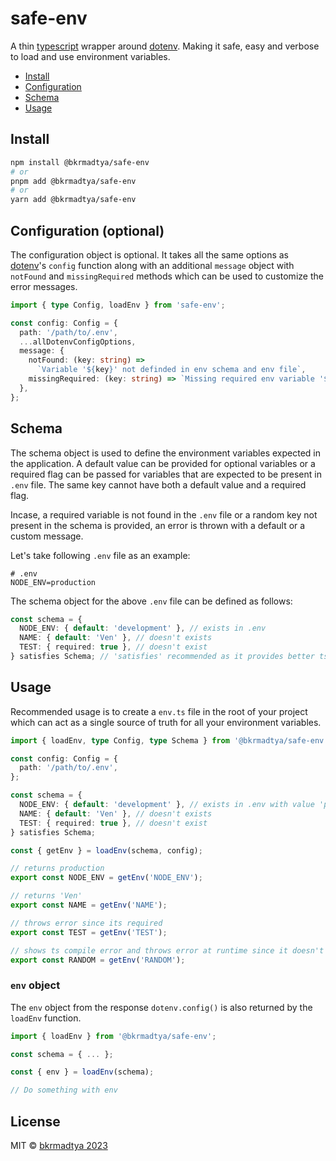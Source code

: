 # safe-env

A thin [typescript](https://www.typescriptlang.org/) wrapper around [dotenv](https://github.com/motdotla/dotenv). Making it safe, easy and verbose to load and use environment variables.

- [Install](#install)
- [Configuration](#configuration-optional)
- [Schema](#schema)
- [Usage](#usage)

## Install

```bash
npm install @bkrmadtya/safe-env
# or
pnpm add @bkrmadtya/safe-env
# or
yarn add @bkrmadtya/safe-env
```

## Configuration (optional)

The configuration object is optional. It takes all the same options as [dotenv](https://github.com/motdotla/dotenv)'s `config` function along with an additional `message` object with `notFound` and `missingRequired` methods which can be used to customize the error messages.

```typescript
import { type Config, loadEnv } from 'safe-env';

const config: Config = {
  path: '/path/to/.env',
  ...allDotenvConfigOptions,
  message: {
    notFound: (key: string) =>
      `Variable '${key}' not definded in env schema and env file`,
    missingRequired: (key: string) => `Missing required env variable '${key}'`,
  },
};
```

## Schema

The schema object is used to define the environment variables expected in the application. A default value can be provided for optional variables or a required flag can be passed for variables that are expected to be present in `.env` file. The same key cannot have both a default value and a required flag.

Incase, a required variable is not found in the `.env` file or a random key not present in the schema is provided, an error is thrown with a default or a custom message.

Let's take following `.env` file as an example:

```dosini
# .env
NODE_ENV=production
```

The schema object for the above `.env` file can be defined as follows:

```typescript
const schema = {
  NODE_ENV: { default: 'development' }, // exists in .env
  NAME: { default: 'Ven' }, // doesn't exists
  TEST: { required: true }, // doesn't exist
} satisfies Schema; // 'satisfies' recommended as it provides better ts intellisense
```

## Usage

Recommended usage is to create a `env.ts` file in the root of your project which can act as a single source of truth for all your environment variables.

```typescript
import { loadEnv, type Config, type Schema } from '@bkrmadtya/safe-env';

const config: Config = {
  path: '/path/to/.env',
};

const schema = {
  NODE_ENV: { default: 'development' }, // exists in .env with value 'production'
  NAME: { default: 'Ven' }, // doesn't exists
  TEST: { required: true }, // doesn't exist
} satisfies Schema;

const { getEnv } = loadEnv(schema, config);

// returns production
export const NODE_ENV = getEnv('NODE_ENV');

// returns 'Ven'
export const NAME = getEnv('NAME');

// throws error since its required
export const TEST = getEnv('TEST');

// shows ts compile error and throws error at runtime since it doesn't exist in schema
export const RANDOM = getEnv('RANDOM');
```

### `env` object

The `env` object from the response `dotenv.config()` is also returned by the `loadEnv` function.

```typescript
import { loadEnv } from '@bkrmadtya/safe-env';

const schema = { ... };

const { env } = loadEnv(schema);

// Do something with env
```

## License

MIT © [bkrmadtya 2023](https://github.com/bkrmadtya)
